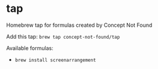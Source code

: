 tap
===

Homebrew tap for formulas created by Concept Not Found

Add this tap: `brew tap concept-not-found/tap`

Available formulas:
 * `brew install screenarrangement`

